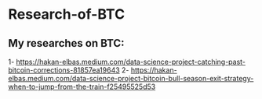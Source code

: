 # Research-of-BTC

## My researches on BTC:

1- https://hakan-elbas.medium.com/data-science-project-catching-past-bitcoin-corrections-81857ea19643
2- https://hakan-elbas.medium.com/data-science-project-bitcoin-bull-season-exit-strategy-when-to-jump-from-the-train-f25495525d53

